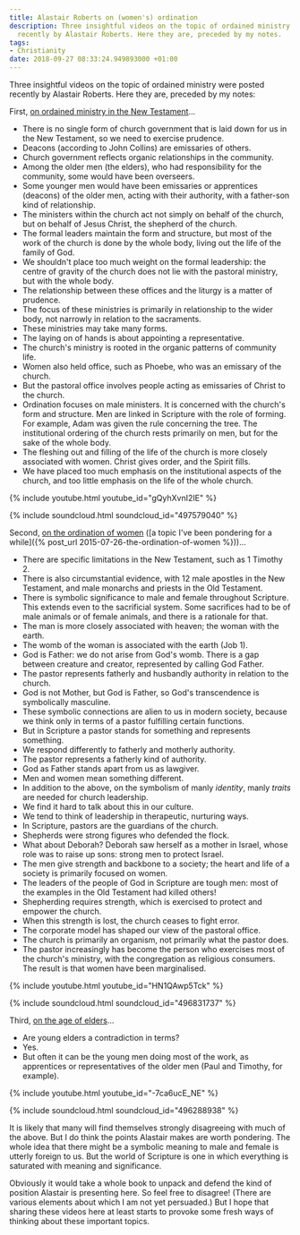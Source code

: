 ```yaml
---
title: Alastair Roberts on (women's) ordination
description: Three insightful videos on the topic of ordained ministry were posted
  recently by Alastair Roberts. Here they are, preceded by my notes.
tags:
- Christianity
date: 2018-09-27 08:33:24.949893000 +01:00
---
```

Three insightful videos on the topic of ordained ministry were posted recently by Alastair Roberts. Here they are, preceded by my notes:

First, [on ordained ministry in the New Testament](https://alastairadversaria.com/2018/09/09/video-how-should-we-understand-formal-leadership-within-the-church/)...

* There is no single form of church government that is laid down for us in the New Testament, so we need to exercise prudence.
* Deacons (according to John Collins) are emissaries of others.
* Church government reflects organic relationships in the community.
* Among the older men (the elders), who had responsibility for the community, some would have been overseers.
* Some younger men would have been emissaries or apprentices (deacons) of the older men, acting with their authority, with a father-son kind of relationship.
* The ministers within the church act not simply on behalf of the church, but on behalf of Jesus Christ, the shepherd of the church.
* The formal leaders maintain the form and structure, but most of the work of the church is done by the whole body, living out the life of the family of God.
* We shouldn't place too much weight on the formal leadership: the centre of gravity of the church does not lie with the pastoral ministry, but with the whole body.
* The relationship between these offices and the liturgy is a matter of prudence.
* The focus of these ministries is primarily in relationship to the wider body, not narrowly in relation to the sacraments.
* These ministries may take many forms.
* The laying on of hands is about appointing a representative.
* The church's ministry is rooted in the organic patterns of community life.
* Women also held office, such as Phoebe, who was an emissary of the church.
* But the pastoral office involves people acting as emissaries of Christ to the church.
* Ordination focuses on male ministers. It is concerned with the church's form and structure. Men are linked in Scripture with the role of forming. For example, Adam was given the rule concerning the tree. The institutional ordering of the church rests primarily on men, but for the sake of the whole body.
* The fleshing out and filling of the life of the church is more closely associated with women. Christ gives order, and the Spirit fills.
* We have placed too much emphasis on the institutional aspects of the church, and too little emphasis on the life of the whole church.

{% include youtube.html youtube_id="gQyhXvnI2IE" %}

{% include soundcloud.html soundcloud_id="497579040" %}

Second, [on the ordination of women](https://alastairadversaria.com/2018/09/08/video-what-is-the-case-against-womens-ordination/) ([a topic I've been pondering for a while]({% post_url 2015-07-26-the-ordination-of-women %}))...

* There are specific limitations in the New Testament, such as 1 Timothy 2.
* There is also circumstantial evidence, with 12 male apostles in the New Testament, and male monarchs and priests in the Old Testament.
* There is symbolic significance to male and female throughout Scripture. This extends even to the sacrificial system. Some sacrifices had to be of male animals or of female animals, and there is a rationale for that.
* The man is more closely associated with heaven; the woman with the earth.
* The womb of the woman is associated with the earth (Job 1).
* God is Father: we do not arise from God's womb. There is a gap between creature and creator, represented by calling God Father.
* The pastor represents fatherly and husbandly authority in relation to the church.
* God is not Mother, but God is Father, so God's transcendence is symbolically masculine.
* These symbolic connections are alien to us in modern society, because we think only in terms of a pastor fulfilling certain functions.
* But in Scripture a pastor stands for something and represents something.
* We respond differently to fatherly and motherly authority.
* The pastor represents a fatherly kind of authority.
* God as Father stands apart from us as lawgiver.
* Men and women mean something different.
* In addition to the above, on the symbolism of manly _identity_, manly _traits_ are needed for church leadership.
* We find it hard to talk about this in our culture.
* We tend to think of leadership in therapeutic, nurturing ways.
* In Scripture, pastors are the guardians of the church.
* Shepherds were strong figures who defended the flock.
* What about Deborah? Deborah saw herself as a mother in Israel, whose role was to raise up sons: strong men to protect Israel.
* The men give strength and backbone to a society; the heart and life of a society is primarily focused on women.
* The leaders of the people of God in Scripture are tough men: most of the examples in the Old Testament had killed others!
* Shepherding requires strength, which is exercised to protect and empower the church.
* When this strength is lost, the church ceases to fight error.
* The corporate model has shaped our view of the pastoral office.
* The church is primarily an organism, not primarily what the pastor does.
* The pastor increasingly has become the person who exercises most of the church's ministry, with the congregation as religious consumers. The result is that women have been marginalised.

{% include youtube.html youtube_id="HN1QAwp5Tck" %}

{% include soundcloud.html soundcloud_id="496831737" %}

Third, [on the age of elders](https://alastairadversaria.com/2018/09/06/video-are-young-elders-a-contradiction-in-terms/)...

* Are young elders a contradiction in terms?
* Yes.
* But often it can be the young men doing most of the work, as apprentices or representatives of the older men (Paul and Timothy, for example).

{% include youtube.html youtube_id="-7ca6ucE_NE" %}

{% include soundcloud.html soundcloud_id="496288938" %}

It is likely that many will find themselves strongly disagreeing with much of the above. But I do think the points Alastair makes are worth pondering. The whole idea that there might be a symbolic meaning to male and female is utterly foreign to us. But the world of Scripture is one in which everything is saturated with meaning and significance.

Obviously it would take a whole book to unpack and defend the kind of position Alastair is presenting here. So feel free to disagree! (There are various elements about which I am not yet persuaded.) But I hope that sharing these videos here at least starts to provoke some fresh ways of thinking about these important topics.
